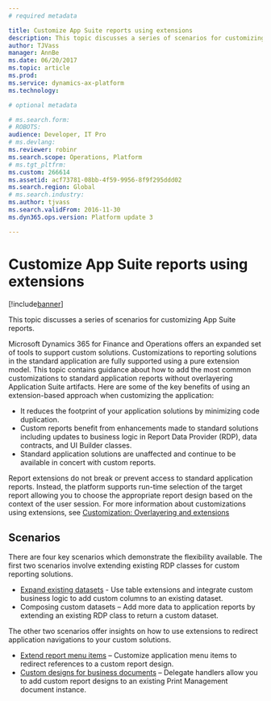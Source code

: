 ```yaml
---
# required metadata

title: Customize App Suite reports using extensions
description: This topic discusses a series of scenarios for customizing App Suite reports.
author: TJVass
manager: AnnBe
ms.date: 06/20/2017
ms.topic: article
ms.prod: 
ms.service: dynamics-ax-platform
ms.technology: 

# optional metadata

# ms.search.form: 
# ROBOTS: 
audience: Developer, IT Pro
# ms.devlang: 
ms.reviewer: robinr
ms.search.scope: Operations, Platform
# ms.tgt_pltfrm: 
ms.custom: 266614
ms.assetid: acf73781-08bb-4f59-9956-8f9f295ddd02
ms.search.region: Global
# ms.search.industry: 
ms.author: tjvass
ms.search.validFrom: 2016-11-30
ms.dyn365.ops.version: Platform update 3

---
```


# Customize App Suite reports using extensions

[!include[banner](../includes/banner.md)]


This topic discusses a series of scenarios for customizing App Suite reports.

Microsoft Dynamics 365 for Finance and Operations offers an expanded set of tools to support custom solutions. Customizations to reporting solutions in the standard application are fully supported using a pure extension model. This topic contains guidance about how to add the most common customizations to standard application reports without overlayering Application Suite artifacts. Here are some of the key benefits of using an extension-based approach when customizing the application:

-   It reduces the footprint of your application solutions by minimizing code duplication.
-   Custom reports benefit from enhancements made to standard solutions including updates to business logic in Report Data Provider (RDP), data contracts, and UI Builder classes.
-   Standard application solutions are unaffected and continue to be available in concert with custom reports.

Report extensions do not break or prevent access to standard application reports. Instead, the platform supports run-time selection of the target report allowing you to choose the appropriate report design based on the context of the user session. For more information about customizations using extensions, see [Customization: Overlayering and extensions](..\extensibility\customization-overlayering-extensions.md)

## Scenarios
There are four key scenarios which demonstrate the flexibility available. The first two scenarios involve extending existing RDP classes for custom reporting solutions.

-   [Expand existing datasets](expand-app-suite-report-data-sets.md) - Use table extensions and integrate custom business logic to add custom columns to an existing dataset.
-   Composing custom datasets – Add more data to application reports by extending an existing RDP class to return a custom dataset.

The other two scenarios offer insights on how to use extensions to redirect application navigations to your custom solutions.

-   [Extend report menu items](extend-report-menu-items.md) – Customize application menu items to redirect references to a custom report design.
-   [Custom designs for business documents](custom-designs-business-docs.md) – Delegate handlers allow you to add custom report designs to an existing Print Management document instance.




